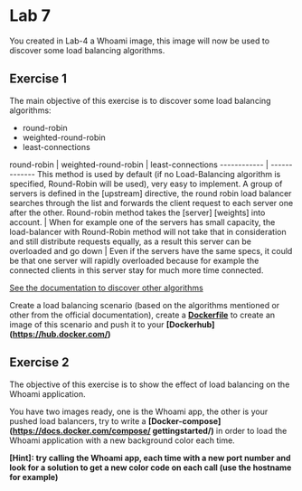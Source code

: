 # Lab 7

You created in Lab-4 a Whoami image, this image will now be used to discover some load balancing algorithms.

## Exercise 1

The main objective of this exercise is to discover some load balancing algorithms:

- round-robin
- weighted-round-robin
- least-connections

round-robin | weighted-round-robin | least-connections
------------ | -------------
This method is used by default (if no Load-Balancing algorithm is specified, Round-Robin will be used), very easy to implement. A group of servers is defined in the [upstream] directive, the round robin load balancer searches through the list and forwards the client request to each server one after the other. Round-robin method takes the [server] [weights] into account. | When for example one of the servers has small capacity, the load-balancer with Round-Robin method will not take that in consideration and still distribute requests equally, as a result this server can be overloaded and go down | Even if the servers have the same specs, it could be that one server will rapidly overloaded because for example the connected clients in this server stay for much more time connected.

[See the documentation to discover other algorithms](https://docs.nginx.com/nginx/admin-guide/load-balancer/http-load-balancer/)

Create a load balancing scenario (based on the algorithms mentioned or other from the official documentation), create a **[Dockerfile](https://docs.docker.com/develop/develop-images/dockerfile_best-practices/)** to create an image of this scenario and push it to your **[Dockerhub] (https://hub.docker.com/)**

## Exercise 2

The objective of this exercise is to show the effect of load balancing on the Whoami application.

You have two images ready, one is the Whoami app, the other is your pushed load balancers, try to write a **[Docker-compose](https://docs.docker.com/compose/ gettingstarted/)** in order to load the Whoami application with a new background color each time.

**[Hint]: try calling the Whoami app, each time with a new port number and look for a solution to get a new color code on each call (use the hostname for example)**